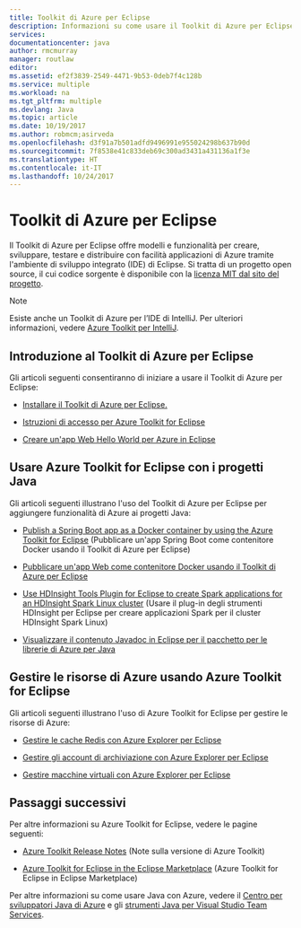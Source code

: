 ```yaml
---
title: Toolkit di Azure per Eclipse
description: Informazioni su come usare il Toolkit di Azure per Eclipse
services: 
documentationcenter: java
author: rmcmurray
manager: routlaw
editor: 
ms.assetid: ef2f3839-2549-4471-9b53-0deb7f4c128b
ms.service: multiple
ms.workload: na
ms.tgt_pltfrm: multiple
ms.devlang: Java
ms.topic: article
ms.date: 10/19/2017
ms.author: robmcm;asirveda
ms.openlocfilehash: d3f91a7b501adfd9496991e955024298b637b90d
ms.sourcegitcommit: 7f8538e41c833deb69c300ad3431a431136a1f3e
ms.translationtype: HT
ms.contentlocale: it-IT
ms.lasthandoff: 10/24/2017
---
```

# <a name="azure-toolkit-for-eclipse"></a>Toolkit di Azure per Eclipse
Il Toolkit di Azure per Eclipse offre modelli e funzionalità per creare, sviluppare, testare e distribuire con facilità applicazioni di Azure tramite l'ambiente di sviluppo integrato (IDE) di Eclipse. Si tratta di un progetto open source, il cui codice sorgente è disponibile con la [licenza MIT dal sito del progetto](https://github.com/microsoft/azure-tools-for-java).

> [!NOTE]
> Esiste anche un Toolkit di Azure per l’IDE di IntelliJ. Per ulteriori informazioni, vedere [Azure Toolkit per IntelliJ](../intellij/azure-toolkit-for-intellij.md).
> 
> 

## <a name="get-started-with-the-azure-toolkit-for-eclipse"></a>Introduzione al Toolkit di Azure per Eclipse
Gli articoli seguenti consentiranno di iniziare a usare il Toolkit di Azure per Eclipse:

* [Installare il Toolkit di Azure per Eclipse.](azure-toolkit-for-eclipse-installation.md)

* [Istruzioni di accesso per Azure Toolkit for Eclipse](azure-toolkit-for-eclipse-sign-in-instructions.md)

* [Creare un'app Web Hello World per Azure in Eclipse](/azure/app-service-web/app-service-web-eclipse-create-hello-world-web-app)

## <a name="use-the-azure-toolkit-for-eclipse-with-your-java-projects"></a>Usare Azure Toolkit for Eclipse con i progetti Java
Gli articoli seguenti illustrano l'uso del Toolkit di Azure per Eclipse per aggiungere funzionalità di Azure ai progetti Java:

* [Publish a Spring Boot app as a Docker container by using the Azure Toolkit for Eclipse](azure-toolkit-for-eclipse-publish-spring-boot-docker-app.md) (Pubblicare un'app Spring Boot come contenitore Docker usando il Toolkit di Azure per Eclipse)

* [Pubblicare un'app Web come contenitore Docker usando il Toolkit di Azure per Eclipse](azure-toolkit-for-eclipse-publish-as-docker-container.md)

* [Use HDInsight Tools Plugin for Eclipse to create Spark applications for an HDInsight Spark Linux cluster](/azure/hdinsight/hdinsight-apache-spark-eclipse-tool-plugin) (Usare il plug-in degli strumenti HDInsight per Eclipse per creare applicazioni Spark per il cluster HDInsight Spark Linux)

* [Visualizzare il contenuto Javadoc in Eclipse per il pacchetto per le librerie di Azure per Java](azure-toolkit-for-eclipse-displaying-javadoc-content-for-azure-libraries.md)

## <a name="manage-azure-resources-using-the-azure-toolkit-for-eclipse"></a>Gestire le risorse di Azure usando Azure Toolkit for Eclipse
Gli articoli seguenti illustrano l'uso di Azure Toolkit for Eclipse per gestire le risorse di Azure:

* [Gestire le cache Redis con Azure Explorer per Eclipse](azure-toolkit-for-eclipse-managing-redis-caches-using-azure-explorer.md)

* [Gestire gli account di archiviazione con Azure Explorer per Eclipse](azure-toolkit-for-eclipse-managing-storage-accounts-using-azure-explorer.md)

* [Gestire macchine virtuali con Azure Explorer per Eclipse](azure-toolkit-for-eclipse-managing-virtual-machines-using-azure-explorer.md)

## <a name="next-steps"></a>Passaggi successivi

Per altre informazioni su Azure Toolkit for Eclipse, vedere le pagine seguenti:

* [Azure Toolkit Release Notes](https://github.com/Microsoft/azure-tools-for-java/releases) (Note sulla versione di Azure Toolkit)

* [Azure Toolkit for Eclipse in the Eclipse Marketplace](http://marketplace.eclipse.org/content/azure-toolkit-eclipse) (Azure Toolkit for Eclipse in Eclipse Marketplace)

Per altre informazioni su come usare Java con Azure, vedere il [Centro per sviluppatori Java di Azure](https://azure.microsoft.com/develop/java/) e gli [strumenti Java per Visual Studio Team Services](https://java.visualstudio.com/).

<!-- [!INCLUDE [azure-toolkit-additional-resources](../includes/azure-toolkit-additional-resources.md)] -->

<!-- URL List -->

[Azure Java Developer Center]: https://docs.microsoft.com/java/azure
[Java Tools for Visual Studio Team Services]: https://java.visualstudio.com/

<!-- Temporarily Deprecated URLs -->

<!-- [Deploying large deployments](azure-toolkit-for-eclipse-deploying-large-deployments.md) -->
<!-- [How to Maintain Session Data with Session Affinity]: http://go.microsoft.com/fwlink/?LinkID=699539 -->
<!-- [How to Use Co-located Caching]: http://go.microsoft.com/fwlink/?LinkID=699542 -->
<!-- [How to Use Dedicated Caching]: http://go.microsoft.com/fwlink/?LinkID=699543 -->
<!-- [How to Use JMS with AMQP 1.0 in Azure with Eclipse]: http://go.microsoft.com/fwlink/?LinkID=699544 -->
<!-- [How to Use SSL Offloading]: http://go.microsoft.com/fwlink/?LinkID=699545 -->
<!-- [SSL Offloading]: http://go.microsoft.com/fwlink/?LinkID=699549 -->
<!-- [Using the Azure Service Runtime Library in JSP]: http://go.microsoft.com/fwlink/?LinkID=699551 -->
<!-- [How to Authenticate Web Users with Azure Access Control Service Using Eclipse]: /azure/active-directory/active-directory-java-authenticate-users-access-control-eclipse.md -->
<!-- [Debug a Java Web App on Azure in Eclipse]: /azure/app-service-web/app-service-web-debug-java-web-app-in-eclipse.md -->
<!-- [Debugging Azure Applications in Eclipse]: azure-toolkit-for-eclipse-debugging-azure-applications.md -->

<!-- Legacy MSDN URL = https://msdn.microsoft.com/library/azure/hh694271.aspx -->
